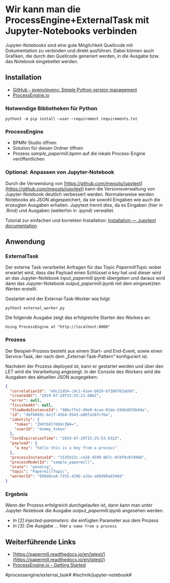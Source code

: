 # Wir kann man die ProcessEngine+ExternalTask mit Jupyter-Notebooks verbinden
Jupyter-Notebooks sind eine gute Möglichkeit Quellcode mit Dokumentation zu verbinden und direkt ausführen. Dabei können auch Grafiken, die durch den Quellcode generiert werden, in die Ausgabe bzw. das Notebook eingebettet werden.

## Installation
* [GitHub - pyenv/pyenv: Simple Python version management](https://github.com/pyenv/pyenv)
* [ProcessEngine.io](https://www.process-engine.io/)

### Notwendige Bibliotheken für Python

`python3 -m pip install —user —requirement requirements.txt`

### ProcessEngine

* BPMN-Studio öffnen
* Solution für diesen Ordner öffnen
* Prozess *sample_papermill.bpmn* auf die lokale Process-Engine veröffentlichen

### Optional: Anpassen von Jupyter-Notebook

Durch die Verwendung von  [https://github.com/mwouts/jupytext](https://github.com/mwouts/jupytext)  kann die Versionsverwaltung von Jupyter-Notebook deutlich verbessert werden. Normalerweise werden Notebooks als JSON abgespeichert, da sie sowohl Eingaben wie auch die erzeugten Ausgaben erhalten. Jupytext trennt dies, da es Eingaben (hier in .Rmd) und Ausgaben (weiterhin in .ipynd)  verwaltet.

Tutorial zur einfachen und korrekten Installation: [Installation — Jupytext  documentation](https://jupytext.readthedocs.io/en/latest/install.html)

## Anwendung
### ExternalTask

Der externe Task verarbeitet Anfragen für das Topic *PapermillTopic* wobei erwartet wird, dass das Payload einen Schlüssel *a key*  hat und dieser wird an das Jupyter-Notebook *input_papermill.ipynb* übergeben und daraus wird dann das Jupyter-Notebook *output_papermill.ipynb* mit dem eingesetzten Werten erstellt.

Gestartet wird der External-Task-Worker wie folgt:

`python3 external_worker.py`

Die folgende Ausgabe zeigt das erfolgreiche Starten des Workers an:

`Using ProcessEngine at "http://localhost:8000"`

### Prozess

Der Beispiel-Prozess besteht aus einem Start- und End-Event, sowie einen Service-Task, der nach dem „External-Task-Pattern“ konfiguriert ist.

Nachdem der Prozess deployed ist, kann er gestartet werden und über den LET wird die Verarbeitung angezeigt. In der Console des Workers wird die Ausgaben des aktuellen JSON ausgegeben:

```JSON
{
  "correlationId": "e0c21d54-c9c1-41ee-b019-bf386762ab9d",
  "createdAt": "2019-07-29T15:25:23.606Z",
  "error": null,
  "finishedAt": null,
  "flowNodeInstanceId": "98bcffe2-d9e0-4caa-91de-d3b6d035b0da",
  "id": "dbfb0491-6e17-45b4-9543-e80fa107cf6a",
  "identity": {
    "token": "ZHVtbXlfdG9rZW4=",
    "userId": "dummy_token"
  },
  "lockExpirationTime": "2019-07-29T15:25:53.632Z",
  "payload": {
    "a key": "hello this is a key from a process"
  },
  "processInstanceId": "1535912c-c428-4599-867c-0fdf9c07d908",
  "processModelId": "sample_papermill",
  "state": "pending",
  "topic": "PapermillTopic",
  "workerId": "699ddca4-7155-429b-a1be-a68d99ad348d"
}
```

### Ergebnis

Wenn der Prozess erfolgreich durchgelaufen ist, dann kann man unter Jupyter-Notebook die Ausgabe *output_papermill.ipynb* angesehen werden.

* *In [2] injected-parameters*: die einfügten Parameter aus dem Prozess
* *In [3]*: Die Ausgabe … hier `a name from a process` 

## Weiterführende Links
* [https://papermill.readthedocs.io/en/latest/](https://papermill.readthedocs.io/en/latest/) 
* [ProcessEngine.io - Getting Started](https://www.process-engine.io/docs/getting-started/)

#processengine/external_task# #technik/jupyter-notebook#